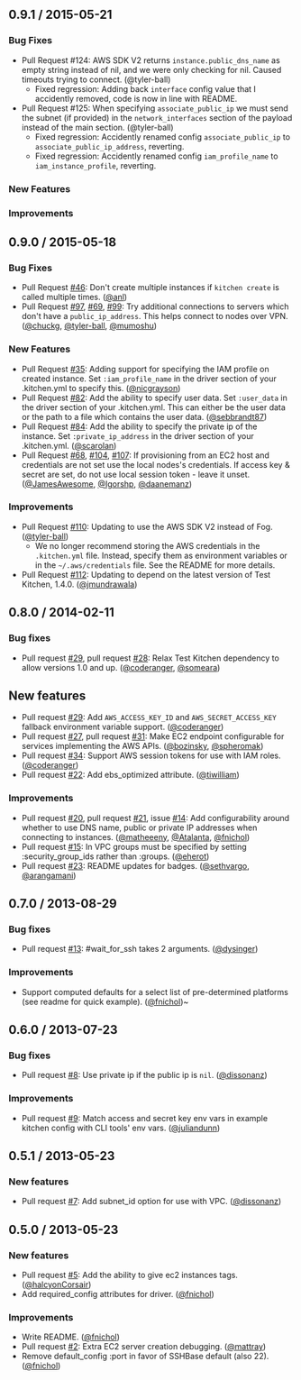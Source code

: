 ## 0.9.1 / 2015-05-21

### Bug Fixes

* Pull Request #124: AWS SDK V2 returns `instance.public_dns_name` as empty string instead of nil, and we were only checking for nil.  Caused timeouts trying to connect. (@tyler-ball)
    * Fixed regression: Adding back `interface` config value that I accidently removed, code is now in line with README.
* Pull Request #125: When specifying `associate_public_ip` we must send the subnet (if provided) in the `network_interfaces` section of the payload instead of the main section. (@tyler-ball)
    * Fixed regression: Accidently renamed config `associate_public_ip` to `associate_public_ip_address`, reverting.
    * Fixed regression: Accidently renamed config `iam_profile_name` to `iam_instance_profile`, reverting.

### New Features

### Improvements

## 0.9.0 / 2015-05-18

### Bug Fixes

* Pull Request [#46][]: Don't create multiple instances if `kitchen create` is called multiple times. ([@anl][])
* Pull Request [#97][], [#69][], [#99][]: Try additional connections to servers which don't have a `public_ip_address`.  This helps connect to nodes over VPN. ([@chuckg][], [@tyler-ball][], [@mumoshu][])

### New Features

* Pull Request [#35][]: Adding support for specifying the IAM profile on created instance.  Set `:iam_profile_name` in the driver section of your .kitchen.yml to specify this. ([@nicgrayson][])
* Pull Request [#82][]: Add the ability to specify user data.  Set `:user_data` in the driver section of your .kitchen.yml.  This can either be the user data or the path to a file which contains the user data. ([@sebbrandt87][])
* Pull Request [#84][]: Add the ability to specify the private ip of the instance.  Set `:private_ip_address` in the driver section of your .kitchen.yml. ([@scarolan][])
* Pull Request [#68][], [#104][], [#107][]: If provisioning from an EC2 host and credentials are not set use the local nodes's credentials.  If access key & secret are set, do not use local session token - leave it unset. ([@JamesAwesome][], [@Igorshp][], [@daanemanz][])

### Improvements

* Pull Request [#110][]: Updating to use the AWS SDK V2 instead of Fog. ([@tyler-ball][])
    * We no longer recommend storing the AWS credentials in the `.kitchen.yml` file.  Instead, specify them as environment variables or in the `~/.aws/credentials` file.  See the README for more details.
* Pull Request [#112][]: Updating to depend on the latest version of Test Kitchen, 1.4.0. ([@jmundrawala][])

## 0.8.0 / 2014-02-11

### Bug fixes

* Pull request [#29][], pull request [#28][]: Relax Test Kitchen dependency to allow versions 1.0 and up. ([@coderanger][], [@someara][])

## New features

* Pull request [#29][]: Add `AWS_ACCESS_KEY_ID` and `AWS_SECRET_ACCESS_KEY` fallback environment variable support. ([@coderanger][])
* Pull request [#27][], pull request [#31][]: Make EC2 endpoint configurable for services implementing the AWS APIs. ([@bozinsky][], [@spheromak][])
* Pull request [#34][]: Support AWS session tokens for use with IAM roles. ([@coderanger][])
* Pull request [#22][]: Add ebs_optimized attribute. ([@tiwilliam][])

### Improvements

* Pull request [#20][], pull request [#21][], issue [#14][]: Add configurability around whether to use DNS name, public or private IP addresses when connecting to instances. ([@matheeeny][], [@Atalanta][], [@fnichol][])
* Pull request [#15][]: In VPC groups must be specified by setting :security_group_ids rather than :groups. ([@eherot][])
* Pull request [#23][]: README updates for badges. ([@sethvargo][], [@arangamani][])


## 0.7.0 / 2013-08-29

### Bug fixes

* Pull request [#13][]: #wait_for_ssh takes 2 arguments. ([@dysinger][])

### Improvements

* Support computed defaults for a select list of pre-determined platforms (see readme for quick example). ([@fnichol][])~


## 0.6.0 / 2013-07-23

### Bug fixes

* Pull request [#8][]: Use private ip if the public ip is `nil`. ([@dissonanz][])

### Improvements

* Pull request [#9][]: Match access and secret key env vars in example kitchen config with CLI tools' env vars. ([@juliandunn][])


## 0.5.1 / 2013-05-23

### New features

* Pull request [#7][]: Add subnet\_id option for use with VPC. ([@dissonanz][])


## 0.5.0 / 2013-05-23

### New features

* Pull request [#5][]: Add the ability to give ec2 instances tags. ([@halcyonCorsair][])
* Add required_config attributes for driver. ([@fnichol][])

### Improvements

* Write README. ([@fnichol][])
* Pull request [#2][]: Extra EC2 server creation debugging. ([@mattray][])
* Remove default_config :port in favor of SSHBase default (also 22). ([@fnichol][])

<!--- The following link definition list is generated by PimpMyChangelog --->
[#2]: https://github.com/test-kitchen/kitchen-ec2/issues/2
[#5]: https://github.com/test-kitchen/kitchen-ec2/issues/5
[#7]: https://github.com/test-kitchen/kitchen-ec2/issues/7
[#8]: https://github.com/test-kitchen/kitchen-ec2/issues/8
[#9]: https://github.com/test-kitchen/kitchen-ec2/issues/9
[#13]: https://github.com/test-kitchen/kitchen-ec2/issues/13
[#14]: https://github.com/test-kitchen/kitchen-ec2/issues/14
[#15]: https://github.com/test-kitchen/kitchen-ec2/issues/15
[#20]: https://github.com/test-kitchen/kitchen-ec2/issues/20
[#21]: https://github.com/test-kitchen/kitchen-ec2/issues/21
[#22]: https://github.com/test-kitchen/kitchen-ec2/issues/22
[#23]: https://github.com/test-kitchen/kitchen-ec2/issues/23
[#27]: https://github.com/test-kitchen/kitchen-ec2/issues/27
[#28]: https://github.com/test-kitchen/kitchen-ec2/issues/28
[#29]: https://github.com/test-kitchen/kitchen-ec2/issues/29
[#31]: https://github.com/test-kitchen/kitchen-ec2/issues/31
[#34]: https://github.com/test-kitchen/kitchen-ec2/issues/34
[#35]: https://github.com/test-kitchen/kitchen-ec2/issues/35
[#46]: https://github.com/test-kitchen/kitchen-ec2/issues/46
[#68]: https://github.com/test-kitchen/kitchen-ec2/issues/68
[#69]: https://github.com/test-kitchen/kitchen-ec2/issues/69
[#82]: https://github.com/test-kitchen/kitchen-ec2/issues/82
[#84]: https://github.com/test-kitchen/kitchen-ec2/issues/84
[#97]: https://github.com/test-kitchen/kitchen-ec2/issues/97
[#99]: https://github.com/test-kitchen/kitchen-ec2/issues/99
[#104]: https://github.com/test-kitchen/kitchen-ec2/issues/104
[#107]: https://github.com/test-kitchen/kitchen-ec2/issues/107
[#110]: https://github.com/test-kitchen/kitchen-ec2/issues/110
[#112]: https://github.com/test-kitchen/kitchen-ec2/issues/112
[@Atalanta]: https://github.com/Atalanta
[@Igorshp]: https://github.com/Igorshp
[@JamesAwesome]: https://github.com/JamesAwesome
[@anl]: https://github.com/anl
[@arangamani]: https://github.com/arangamani
[@bozinsky]: https://github.com/bozinsky
[@chuckg]: https://github.com/chuckg
[@coderanger]: https://github.com/coderanger
[@daanemanz]: https://github.com/daanemanz
[@dissonanz]: https://github.com/dissonanz
[@dysinger]: https://github.com/dysinger
[@eherot]: https://github.com/eherot
[@fnichol]: https://github.com/fnichol
[@halcyonCorsair]: https://github.com/halcyonCorsair
[@jmundrawala]: https://github.com/jmundrawala
[@juliandunn]: https://github.com/juliandunn
[@matheeeny]: https://github.com/matheeeny
[@mattray]: https://github.com/mattray
[@mumoshu]: https://github.com/mumoshu
[@nicgrayson]: https://github.com/nicgrayson
[@scarolan]: https://github.com/scarolan
[@sebbrandt87]: https://github.com/sebbrandt87
[@sethvargo]: https://github.com/sethvargo
[@someara]: https://github.com/someara
[@spheromak]: https://github.com/spheromak
[@tiwilliam]: https://github.com/tiwilliam
[@tyler-ball]: https://github.com/tyler-ball

